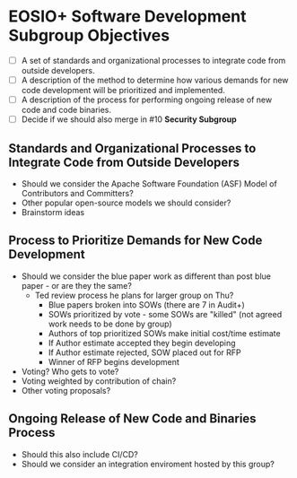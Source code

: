 # EOSIO+ Software Development Subgroup Objectives
- [ ] A set of standards and organizational processes to integrate code from outside developers.
- [ ] A description of the method to determine how various demands for new code development will be prioritized and implemented.
- [ ] A description of the process for performing ongoing release of new code and code binaries.
- [ ] Decide if we should also merge in #10 **Security Subgroup**

## Standards and Organizational Processes to Integrate Code from Outside Developers
- Should we consider the Apache Software Foundation (ASF) Model of Contributors and Committers?
- Other popular open-source models we should consider?
- Brainstorm ideas

## Process to Prioritize Demands for New Code Development
- Should we consider the blue paper work as different than post blue paper - or are they the same?
  - Ted review process he plans for larger group on Thu?
    - Blue papers broken into SOWs (there are 7 in Audit+)
    - SOWs prioritized by vote - some SOWs are "killed" (not agreed work needs to be done by group)
    - Authors of top prioritized SOWs make initial cost/time estimate
    - If Author estimate accepted they begin developing
    - If Author estimate rejected, SOW placed out for RFP
    - Winner of RFP begins development
- Voting?  Who gets to vote?
- Voting weighted by contribution of chain?
- Other voting proposals?

## Ongoing Release of New Code and Binaries Process
- Should this also include CI/CD?
- Should we consider an integration enviroment hosted by this group?
